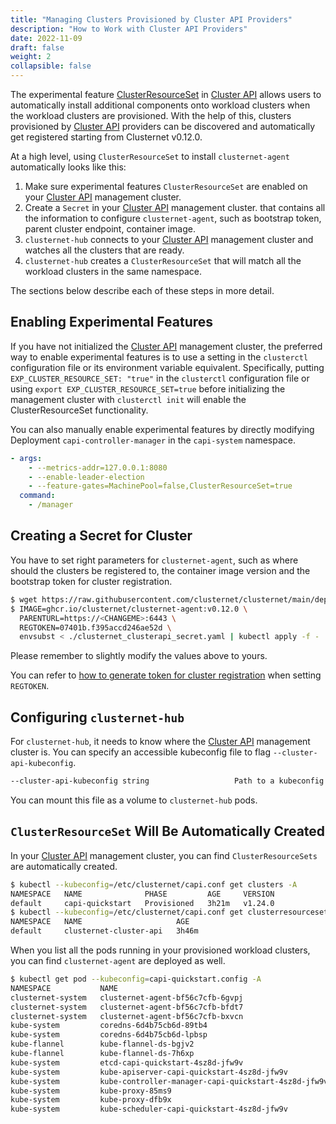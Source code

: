 ```yaml
---
title: "Managing Clusters Provisioned by Cluster API Providers"
description: "How to Work with Cluster API Providers"
date: 2022-11-09
draft: false
weight: 2
collapsible: false
---
```


The experimental
feature [ClusterResourceSet](https://cluster-api.sigs.k8s.io/tasks/cluster-resource-set)
in [Cluster API](https://github.com/kubernetes-sigs/cluster-api)
allows users to automatically install additional components onto workload clusters when the workload clusters are
provisioned. With the help of this, clusters provisioned
by [Cluster API](https://github.com/kubernetes-sigs/cluster-api)
providers can be discovered and automatically get registered starting from Clusternet v0.12.0.

At a high level, using `ClusterResourceSet` to install `clusternet-agent` automatically looks like this:

1. Make sure experimental features `ClusterResourceSet` are enabled on
   your [Cluster API](https://github.com/kubernetes-sigs/cluster-api) management cluster.
2. Create a `Secret` in your [Cluster API](https://github.com/kubernetes-sigs/cluster-api) management cluster. that
   contains all the information to configure `clusternet-agent`, such as bootstrap token, parent cluster endpoint,
   container image.
3. `clusternet-hub` connects to your [Cluster API](https://github.com/kubernetes-sigs/cluster-api) management cluster
   and watches all the clusters that are ready.
4. `clusternet-hub` creates a `ClusterResourceSet` that will match all the workload clusters in the same namespace.

The sections below describe each of these steps in more detail.

## Enabling Experimental Features

If you have not initialized the [Cluster API](https://github.com/kubernetes-sigs/cluster-api) management cluster, the
preferred way to enable experimental features is to use a setting in the `clusterctl`
configuration file or its environment variable equivalent. Specifically, putting `EXP_CLUSTER_RESOURCE_SET: "true"` in
the `clusterctl` configuration file or using `export EXP_CLUSTER_RESOURCE_SET=true` before initializing the management
cluster with `clusterctl init` will enable the ClusterResourceSet functionality.

You can also manually enable experimental features by directly modifying Deployment `capi-controller-manager` in
the `capi-system` namespace.

```yaml
- args:
    - --metrics-addr=127.0.0.1:8080
    - --enable-leader-election
    - --feature-gates=MachinePool=false,ClusterResourceSet=true
  command:
    - /manager
```

## Creating a Secret for Cluster

You have to set right parameters for `clusternet-agent`, such as where should the clusters be registered to, the
container image version and the bootstrap token for cluster registration.

```bash
$ wget https://raw.githubusercontent.com/clusternet/clusternet/main/deploy/templates/clusternet_clusterapi_secret.yaml
$ IMAGE=ghcr.io/clusternet/clusternet-agent:v0.12.0 \
  PARENTURL=https://<CHANGEME>:6443 \
  REGTOKEN=07401b.f395accd246ae52d \
  envsubst < ./clusternet_clusterapi_secret.yaml | kubectl apply -f -
```

Please remember to slightly modify the values above to yours.

You can refer
to [how to generate token for cluster registration](../../installation/install-the-hard-way/#deploying-clusternet-hub-in-parent-cluster)
when setting `REGTOKEN`.

## Configuring `clusternet-hub`

For `clusternet-hub`, it needs to know where the [Cluster API](https://github.com/kubernetes-sigs/cluster-api)
management cluster is. You can specify an accessible kubeconfig file to flag `--cluster-api-kubeconfig`.

```bash
--cluster-api-kubeconfig string                   Path to a kubeconfig file pointing at the management cluster for cluster-api.
```

You can mount this file as a volume to `clusternet-hub` pods.

## `ClusterResourceSet` Will Be Automatically Created

In your [Cluster API](https://github.com/kubernetes-sigs/cluster-api)
management cluster, you can find `ClusterResourceSets` are automatically created.

```bash
$ kubectl --kubeconfig=/etc/clusternet/capi.conf get clusters -A
NAMESPACE   NAME              PHASE         AGE     VERSION
default     capi-quickstart   Provisioned   3h21m   v1.24.0
$ kubectl --kubeconfig=/etc/clusternet/capi.conf get clusterresourceset -A
NAMESPACE   NAME                     AGE
default     clusternet-cluster-api   3h46m
```

When you list all the pods running in your provisioned workload clusters, you can find `clusternet-agent` are deployed as
well.

```bash
$ kubectl get pod --kubeconfig=capi-quickstart.config -A
NAMESPACE           NAME                                                  READY   STATUS    RESTARTS   AGE
clusternet-system   clusternet-agent-bf56c7cfb-6gvpj                      1/1     Running   0          7m11s
clusternet-system   clusternet-agent-bf56c7cfb-bfdt7                      1/1     Running   0          7m11s
clusternet-system   clusternet-agent-bf56c7cfb-bxvcn                      1/1     Running   0          7m11s
kube-system         coredns-6d4b75cb6d-89tb4                              1/1     Running   0          7m11s
kube-system         coredns-6d4b75cb6d-lpbsp                              1/1     Running   0          7m11s
kube-flannel        kube-flannel-ds-bgjv2                                 1/1     Running   0          7m11s
kube-flannel        kube-flannel-ds-7h6xp                                 1/1     Running   0          7m11s
kube-system         etcd-capi-quickstart-4sz8d-jfw9v                      1/1     Running   0          7m18s
kube-system         kube-apiserver-capi-quickstart-4sz8d-jfw9v            1/1     Running   0          7m19s
kube-system         kube-controller-manager-capi-quickstart-4sz8d-jfw9v   1/1     Running   0          7m19s
kube-system         kube-proxy-85ms9                                      1/1     Running   0          6m42s
kube-system         kube-proxy-dfb9x                                      1/1     Running   0          7m12s
kube-system         kube-scheduler-capi-quickstart-4sz8d-jfw9v            1/1     Running   0          7m18s
```
